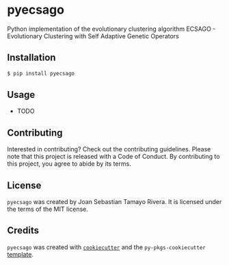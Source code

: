 # pyecsago

Python implementation of the evolutionary clustering algorithm ECSAGO - Evolutionary Clustering with Self Adaptive Genetic Operators

## Installation

```bash
$ pip install pyecsago
```

## Usage

- TODO

## Contributing

Interested in contributing? Check out the contributing guidelines. Please note that this project is released with a Code of Conduct. By contributing to this project, you agree to abide by its terms.

## License

`pyecsago` was created by Joan Sebastian Tamayo Rivera. It is licensed under the terms of the MIT license.

## Credits

`pyecsago` was created with [`cookiecutter`](https://cookiecutter.readthedocs.io/en/latest/) and the `py-pkgs-cookiecutter` [template](https://github.com/py-pkgs/py-pkgs-cookiecutter).
